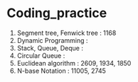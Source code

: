 # Coding_practice
 
1. Segment tree, Fenwick tree : 1168
2. Dynamic Programming : 
3. Stack, Queue, Deque : 
4. Circular Queue : 
5. Euclidean algorithm : 2609, 1934, 1850
6. N-base Notation : 11005, 2745
